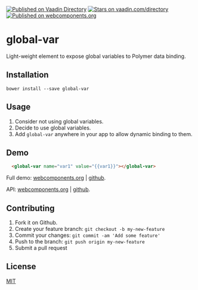 [![Published on Vaadin  Directory](https://img.shields.io/badge/Vaadin%20Directory-published-00b4f0.svg)](https://vaadin.com/directory/component/jifalopsglobal-var)
[![Stars on vaadin.com/directory](https://img.shields.io/vaadin-directory/star/jifalopsglobal-var.svg)](https://vaadin.com/directory/component/jifalopsglobal-var)
[![Published on webcomponents.org](https://img.shields.io/badge/webcomponents.org-published-blue.svg)](https://www.webcomponents.org/element/jifalops/global-var)

# global-var
Light-weight element to expose global variables to Polymer data binding.

## Installation
```
bower install --save global-var
```

## Usage
1. Consider not using global variables.
2. Decide to use global variables.
3. Add `global-var` anywhere in your app to allow dynamic binding to them.

## Demo

```html
  <global-var name="var1" value="{{var1}}"></global-var>
```

Full demo:
[webcomponents.org](https://www.webcomponents.org/element/jifalops/global-var/demo/demo/index.html)
| [github](https://jifalops.github.io/global-var/components/global-var/demo/).

API: [webcomponents.org](https://www.webcomponents.org/element/jifalops/global-var/global-var)
| [github](https://jifalops.github.io/global-var).

## Contributing

1. Fork it on Github.
2. Create your feature branch: `git checkout -b my-new-feature`
3. Commit your changes: `git commit -am 'Add some feature'`
4. Push to the branch: `git push origin my-new-feature`
5. Submit a pull request

## License

[MIT](https://opensource.org/licenses/MIT)
